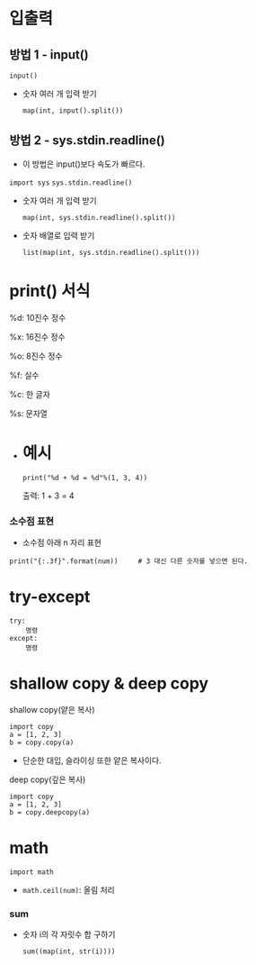 # 입출력

## 방법 1 - input()

`input()`

- 숫자 여러 개 입력 받기

  `map(int, input().split())`

## 방법 2 - sys.stdin.readline()

- 이 방법은 input()보다 속도가 빠르다.

`import sys`
`sys.stdin.readline()`

- 숫자 여러 개 입력 받기

  `map(int, sys.stdin.readline().split())`

- 숫자 배열로 입력 받기

  `list(map(int, sys.stdin.readline().split()))`

# print() 서식

%d: 10진수 정수

%x: 16진수 정수

%o: 8진수 정수

%f: 실수

%c: 한 글자

%s: 문자열

- # 예시

  `print("%d + %d = %d"%(1, 3, 4))`

  출력: 1 + 3 = 4

### 소수점 표현

- 소수점 아래 n 자리 표현

```
print("{:.3f}".format(num))		# 3 대신 다른 숫자를 넣으면 된다.
```

# try-except

```
try:
	명령
except:
	명령
```

# shallow copy & deep copy

shallow copy(얕은 복사)

```
import copy
a = [1, 2, 3]
b = copy.copy(a)
```

- 단순한 대입, 슬라이싱 또한 얕은 복사이다.

deep copy(깊은 복사)

```
import copy
a = [1, 2, 3]
b = copy.deepcopy(a)
```

# math

`import math`

- `math.ceil(num)`: 올림 처리

### sum

- 숫자 i의 각 자릿수 합 구하기

  `sum((map(int, str(i))))`